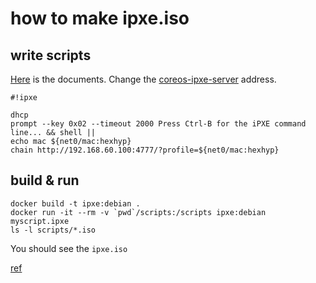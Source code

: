 # how to make ipxe.iso

## write scripts

[Here](http://ipxe.org/scripting) is the documents.
Change the [coreos-ipxe-server](scripts/coreos-macd.ipex) address.

```
#!ipxe

dhcp
prompt --key 0x02 --timeout 2000 Press Ctrl-B for the iPXE command line... && shell ||
echo mac ${net0/mac:hexhyp}
chain http://192.168.60.100:4777/?profile=${net0/mac:hexhyp}
```

## build & run

```
docker build -t ipxe:debian .
docker run -it --rm -v `pwd`/scripts:/scripts ipxe:debian myscript.ipxe
ls -l scripts/*.iso
```

You should see the `ipxe.iso`

[ref](http://ipxe.org/download)
